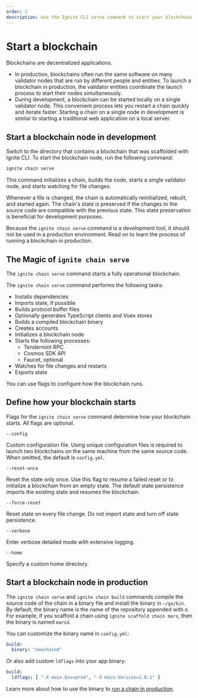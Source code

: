 ```yaml
---
order: 2
description: Use the Ignite CLI serve command to start your blockchain.
---
```


# Start a blockchain

Blockchains are decentralized applications.

- In production, blockchains often run the same software on many validator nodes that are run by different people and
  entities. To launch a blockchain in production, the validator entities coordinate the launch process to start their
  nodes simultaneously.
- During development, a blockchain can be started locally on a single validator node. This convenient process lets you
  restart a chain quickly and iterate faster. Starting a chain on a single node in development is similar to starting a
  traditional web application on a local server.

## Start a blockchain node in development

Switch to the directory that contains a blockchain that was scaffolded with Ignite CLI. To start the blockchain node,
run the following command:

```bash
ignite chain serve
```

This command initializes a chain, builds the code, starts a single validator node, and starts watching for file changes.

Whenever a file is changed, the chain is automatically reinitialized, rebuilt, and started again. The chain's state is
preserved if the changes to the source code are compatible with the previous state. This state preservation is
beneficial for development purposes.

Because the `ignite chain serve` command is a development tool, it should not be used in a production environment. Read
on to learn the process of running a blockchain in production.

## The Magic of `ignite chain serve`

The `ignite chain serve` command starts a fully operational blockchain.

The `ignite chain serve` command performs the following tasks:

- Installs dependencies
- Imports state, if possible
- Builds protocol buffer files
- Optionally generates TypeScript clients and Vuex stores
- Builds a compiled blockchain binary
- Creates accounts
- Initializes a blockchain node
- Starts the following processes:
    - Tendermint RPC
    - Cosmos SDK API
    - Faucet, optional
- Watches for file changes and restarts
- Exports state

You can use flags to configure how the blockchain runs.

## Define how your blockchain starts

Flags for the `ignite chain serve` command determine how your blockchain starts. All flags are optional.

`--config`

Custom configuration file. Using unique configuration files is required to launch two blockchains on the same machine
from the same source code. When omitted, the default is `config.yml`.

`--reset-once`

Reset the state only once. Use this flag to resume a failed reset or to initialize a blockchain from an empty state. The
default state persistence imports the existing state and resumes the blockchain.

`--force-reset`

Reset state on every file change. Do not import state and turn off state persistence.

`--verbose`

Enter verbose detailed mode with extensive logging.

`--home`

Specify a custom home directory.

## Start a blockchain node in production

The `ignite chain serve` and `ignite chain build` commands compile the source code of the chain in a binary file and
install the binary in `~/go/bin`. By default, the binary name is the name of the repository appended with `d`. For
example, if you scaffold a chain using `ignite scaffold chain mars`, then the binary is named `marsd`.

You can customize the binary name in `config.yml`:

```yaml
build:
  binary: "newchaind"
```

Or also add custom `ldflags` into your app binary:

```yaml
build:
  ldflags: [ "-X main.Env=prod", "-X main.Version=1.0.1" ]
```

Learn more about how to use the binary
to [run a chain in production](https://docs.cosmos.network/master/run-node/run-node.html).
